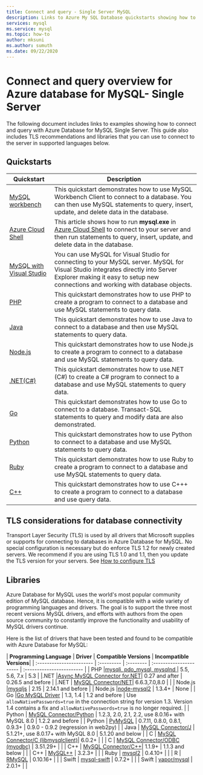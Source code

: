```yaml
---
title: Connect and query - Single Server MySQL
description: Links to Azure My SQL Database quickstarts showing how to connect to your server and run queries.
services: mysql
ms.service: mysql
ms.topic: how-to
author: mksuni
ms.author: sumuth
ms.date: 09/22/2020
---
```


# Connect and query overview for Azure database for MySQL- Single Server
The following document includes links to examples showing how to connect and query with Azure Database for MySQL Single Server. This guide also includes TLS recommendations and libraries that you can use to connect to the server in supported languages below.

## Quickstarts

| Quickstart | Description |
|---|---|
|[MySQL workbench](connect-workbench.md)|This quickstart demonstrates how to use MySQL Workbench Client to connect to a database. You can then use MySQL statements to query, insert, update, and delete data in the database.|
|[Azure Cloud Shell](https://docs.microsoft.com/azure/mysql/quickstart-create-mysql-server-database-using-azure-cli#connect-to-azure-database-for-mysql-server-using-mysql-command-line-client)|This article shows how to run **mysql.exe** in [Azure Cloud Shell](https://docs.microsoft.com/azure/cloud-shell/overview) to connect to your server and then run statements to query, insert, update, and delete data in the database.|
|[MySQL with Visual Studio](https://www.mysql.com/why-mysql/windows/visualstudio)|You can use MySQL for Visual Studio for connecting to your MySQL server. MySQL for Visual Studio integrates directly into Server Explorer making it easy to setup new connections and working with database objects.|
|[PHP](connect-php.md)|This quickstart demonstrates how to use PHP to create a program to connect to a database and use MySQL statements to query data.|
|[Java](connect-java.md)|This quickstart demonstrates how to use Java to connect to a database and then use MySQL statements to query data.|
|[Node.js](connect-nodejs.md)|This quickstart demonstrates how to use Node.js to create a program to connect to a database and use MySQL statements to query data.|
|[.NET(C#)](connect-csharp.md)|This quickstart demonstrates how to use.NET (C#) to create a C# program to connect to a database and use MySQL statements to query data.|
|[Go](connect-go.md)|This quickstart demonstrates how to use Go to connect to a database. Transact-SQL statements to query and modify data are also demonstrated.|
|[Python](connect-python.md)|This quickstart demonstrates how to use Python to connect to a database and use MySQL statements to query data. |
|[Ruby](connect-ruby.md)|This quickstart demonstrates how to use Ruby to create a program to connect to a database and use MySQL statements to query data.|
|[C++](connect-cpp.md)|This quickstart demonstrates how to use C+++ to create a program to connect to a database and use  query data.|


## TLS considerations for database connectivity

Transport Layer Security (TLS) is used by all drivers that Microsoft supplies or supports for connecting to databases in Azure Database for MySQL. No special configuration is necessary but do enforce TLS 1.2 for newly created servers. We recommend if you are using TLS 1.0 and 1.1, then you update the TLS version for your servers. See [ How to configure TLS](howto-tls-configurations.md)


## Libraries

Azure Database for MySQL uses the world's most popular community edition of MySQL database. Hence, it is compatible with a wide variety of programming languages and drivers. The goal is to support the three most recent versions MySQL drivers, and efforts with authors from the open source community to constantly improve the functionality and usability of MySQL drivers continue.

Here is the list of drivers that have been tested and found to be compatible with Azure Database for MySQL:


| **Programming Language** | **Driver** | **Compatible Versions** | **Incompatible Versions**|
| :----------------------- | :--------- | :-------- | :---------------------- | :------------------------ |
| PHP |[mysqli, pdo_mysql, mysqlnd ](https://secure.php.net/downloads.php ) | 5.5, 5.6, 7.x | 5.3 |
|.NET |[Async MySQL Connector for.NET](https://github.com/mysql-net/MySqlConnector)|  0.27 and after | 0.26.5 and before |
|.NET | [MySQL Connector/NET](https://github.com/mysql/mysql-connector-net)| 6.6.3,7.0,8.0 |  |
| Node.js |[mysqljs](https://github.com/mysqljs/mysql/) |  2.15 | 2.14.1 and before |
| Node.js |[node-mysql2](https://github.com/sidorares/node-mysql2) | 1.3.4+ | None |
| Go |[Go MySQL Driver](https://github.com/go-sql-driver/mysql/releases) | 1.3, 1.4 | 1.2 and before | Use `allowNativePasswords=true` in the connection string for version 1.3. Version 1.4 contains a fix and `allowNativePasswords=true` is no longer required. |
| Python | [MySQL Connector/Python](https://pypi.python.org/pypi/mysql-connector-python) | 1.2.3, 2.0, 2.1, 2.2, use 8.0.16+ with MySQL 8.0  | 1.2.2 and before |
| Python | [PyMySQL](https://pypi.org/project/PyMySQL/) | 0.7.11, 0.8.0, 0.8.1, 0.9.3+ | 0.9.0 - 0.9.2 (regression in web2py) |
| Java | [MySQL Connector/J](https://github.com/mysql/mysql-connector-j) | 5.1.21+, use 8.0.17+ with MySQL 8.0 | 5.1.20 and below |
| C | [MySQL Connector/C (libmysqlclient)](https://dev.mysql.com/doc/refman/5.7/en/c-api-implementations.html)| 6.0.2+ | |
| C | [MySQL Connector/ODBC (myodbc)](https://github.com/mysql/mysql-connector-odbc) | 3.51.29+ | |
| C++ | [MySQL Connector/C++](https://github.com/mysql/mysql-connector-cpp)| 1.1.9+ | 1.1.3 and below | |
| C++ | [MySQL++](https://tangentsoft.net/mysql++) | 3.2.3+ | |
| Ruby | [mysql2](https://github.com/brianmario/mysql2) | 0.4.10+ | |
| R | [RMySQL](https://github.com/rstats-db/RMySQL) | 0.10.16+ | |
| Swift | [mysql-swift](https://github.com/novi/mysql-swift) | 0.7.2+ | |
| Swift | [vapor/mysql](https://github.com/vapor/mysql-kit) | 2.0.1+ | |
